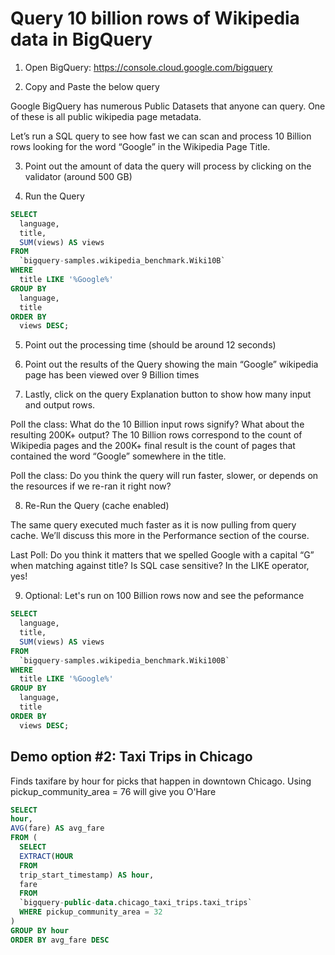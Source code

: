 # Query 10 billion rows of Wikipedia data in BigQuery

1. Open BigQuery: https://console.cloud.google.com/bigquery

2. Copy and Paste the below query

Google BigQuery has numerous Public Datasets that anyone can query. One of these is all public wikipedia page metadata. 

Let’s run a SQL query to see how fast we can scan and process 10 Billion rows looking for the word “Google” in the Wikipedia Page Title. 

3. Point out the amount of data the query will process by clicking on the validator (around 500 GB)

4. Run the Query 

```sql
SELECT
  language,
  title,
  SUM(views) AS views
FROM
  `bigquery-samples.wikipedia_benchmark.Wiki10B`
WHERE
  title LIKE '%Google%'
GROUP BY
  language,
  title
ORDER BY
  views DESC;
```

5. Point out the processing time (should be around 12 seconds)

6. Point out the results of the Query showing the main “Google” wikipedia page has been viewed over 9 Billion times

7. Lastly, click on the query Explanation button to show how many input and output rows. 

Poll the class: What do the 10 Billion input rows signify? What about the resulting 200K+ output? The 10 Billion rows correspond to the count of Wikipedia pages and the 200K+ final result is the count of pages that contained the word “Google” somewhere in the title. 

Poll the class: Do you think the query will run faster, slower, or depends on the resources if we re-ran it right now?


8. Re-Run the Query (cache enabled)

The same query executed much faster as it is now pulling from query cache. We’ll discuss this more in the Performance section of the course. 

Last Poll: Do you think it matters that we spelled Google with a capital “G” when matching against title? Is SQL case sensitive? In the LIKE operator, yes! 


9. Optional: Let's run on 100 Billion rows now and see the peformance

```sql
SELECT
  language,
  title,
  SUM(views) AS views
FROM
  `bigquery-samples.wikipedia_benchmark.Wiki100B`
WHERE
  title LIKE '%Google%'
GROUP BY
  language,
  title
ORDER BY
  views DESC;
```



## Demo option #2: Taxi Trips in Chicago

Finds taxifare by hour for picks that happen in downtown Chicago. Using pickup_community_area = 76 will give you O'Hare

```sql
SELECT
hour,
AVG(fare) AS avg_fare
FROM (
  SELECT
  EXTRACT(HOUR
  FROM
  trip_start_timestamp) AS hour,
  fare
  FROM
  `bigquery-public-data.chicago_taxi_trips.taxi_trips` 
  WHERE pickup_community_area = 32
)
GROUP BY hour
ORDER BY avg_fare DESC
```